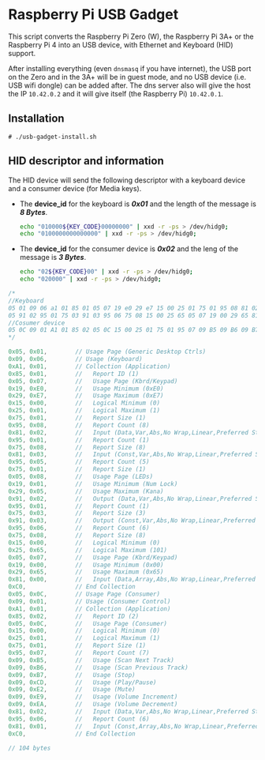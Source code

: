 # Raspberry Pi USB Gadget
This script converts the Raspberry Pi Zero (W), the Raspberry Pi 3A+ or the Raspberry Pi 4 into an USB device, with Ethernet and Keyboard (HID) support.

After installing everything (even `dnsmasq` if you have internet), the USB port on the Zero and in the 3A+ will be in guest mode, and no USB device (i.e. USB wifi dongle) can be added after. The dns server also will give the host the IP `10.42.0.2` and it will give itself (the Raspberry Pi) `10.42.0.1`.

## Installation
`# ./usb-gadget-install.sh`

## HID descriptor and information
The HID device will send the following descriptor with a keyboard device and a consumer device (for Media keys).
- The **device_id** for the keyboard is __*0x01*__ and the length of the message is _**8 Bytes**_. 
  ```sh
  echo "010000${KEY_CODE}00000000" | xxd -r -ps > /dev/hidg0;
  echo "0100000000000000" | xxd -r -ps > /dev/hidg0;
  ```
- The **device_id** for the consumer device is __*0x02*__ and the leng of the message is _**3 Bytes**_.
  ```sh
  echo "02${KEY_CODE}00" | xxd -r -ps > /dev/hidg0;
  echo "020000" | xxd -r -ps > /dev/hidg0;
  ```

```c
/*
//Keyboard
05 01 09 06 a1 01 85 01 05 07 19 e0 29 e7 15 00 25 01 75 01 95 08 81 02 95 01 75 08 81 03 95 05 75 01 05 08 19 01 29 
05 91 02 95 01 75 03 91 03 95 06 75 08 15 00 25 65 05 07 19 00 29 65 81 00 c0 
//Cosumer device
05 0C 09 01 A1 01 85 02 05 0C 15 00 25 01 75 01 95 07 09 B5 09 B6 09 B7 09 CD 09 E2 09 E9 09 EA 81 02 95 06 81 01 C0
*/

0x05, 0x01,        // Usage Page (Generic Desktop Ctrls)
0x09, 0x06,        // Usage (Keyboard)
0xA1, 0x01,        // Collection (Application)
0x85, 0x01,        //   Report ID (1)
0x05, 0x07,        //   Usage Page (Kbrd/Keypad)
0x19, 0xE0,        //   Usage Minimum (0xE0)
0x29, 0xE7,        //   Usage Maximum (0xE7)
0x15, 0x00,        //   Logical Minimum (0)
0x25, 0x01,        //   Logical Maximum (1)
0x75, 0x01,        //   Report Size (1)
0x95, 0x08,        //   Report Count (8)
0x81, 0x02,        //   Input (Data,Var,Abs,No Wrap,Linear,Preferred State,No Null Position)
0x95, 0x01,        //   Report Count (1)
0x75, 0x08,        //   Report Size (8)
0x81, 0x03,        //   Input (Const,Var,Abs,No Wrap,Linear,Preferred State,No Null Position)
0x95, 0x05,        //   Report Count (5)
0x75, 0x01,        //   Report Size (1)
0x05, 0x08,        //   Usage Page (LEDs)
0x19, 0x01,        //   Usage Minimum (Num Lock)
0x29, 0x05,        //   Usage Maximum (Kana)
0x91, 0x02,        //   Output (Data,Var,Abs,No Wrap,Linear,Preferred State,No Null Position,Non-volatile)
0x95, 0x01,        //   Report Count (1)
0x75, 0x03,        //   Report Size (3)
0x91, 0x03,        //   Output (Const,Var,Abs,No Wrap,Linear,Preferred State,No Null Position,Non-volatile)
0x95, 0x06,        //   Report Count (6)
0x75, 0x08,        //   Report Size (8)
0x15, 0x00,        //   Logical Minimum (0)
0x25, 0x65,        //   Logical Maximum (101)
0x05, 0x07,        //   Usage Page (Kbrd/Keypad)
0x19, 0x00,        //   Usage Minimum (0x00)
0x29, 0x65,        //   Usage Maximum (0x65)
0x81, 0x00,        //   Input (Data,Array,Abs,No Wrap,Linear,Preferred State,No Null Position)
0xC0,              // End Collection
0x05, 0x0C,        // Usage Page (Consumer)
0x09, 0x01,        // Usage (Consumer Control)
0xA1, 0x01,        // Collection (Application)
0x85, 0x02,        //   Report ID (2)
0x05, 0x0C,        //   Usage Page (Consumer)
0x15, 0x00,        //   Logical Minimum (0)
0x25, 0x01,        //   Logical Maximum (1)
0x75, 0x01,        //   Report Size (1)
0x95, 0x07,        //   Report Count (7)
0x09, 0xB5,        //   Usage (Scan Next Track)
0x09, 0xB6,        //   Usage (Scan Previous Track)
0x09, 0xB7,        //   Usage (Stop)
0x09, 0xCD,        //   Usage (Play/Pause)
0x09, 0xE2,        //   Usage (Mute)
0x09, 0xE9,        //   Usage (Volume Increment)
0x09, 0xEA,        //   Usage (Volume Decrement)
0x81, 0x02,        //   Input (Data,Var,Abs,No Wrap,Linear,Preferred State,No Null Position)
0x95, 0x06,        //   Report Count (6)
0x81, 0x01,        //   Input (Const,Array,Abs,No Wrap,Linear,Preferred State,No Null Position)
0xC0,              // End Collection

// 104 bytes
```